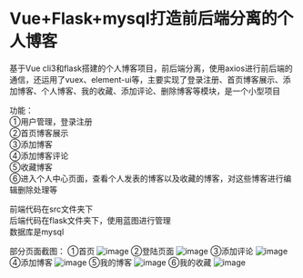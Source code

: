 # Vue+Flask+mysql打造前后端分离的个人博客
基于Vue cli3和flask搭建的个人博客项目，前后端分离，使用axios进行前后端的通信，还运用了vuex、element-ui等，主要实现了登录注册、首页博客展示、添加博客、个人博客、我的收藏、添加评论、删除博客等模块，是一个小型项目

功能：<br/>
①用户管理，登录注册<br/>
②首页博客展示<br/>
③添加博客<br/>
④添加博客评论<br/>
⑤收藏博客<br/>
⑥进入个人中心页面，查看个人发表的博客以及收藏的博客，对这些博客进行编辑删除处理等<br/>

前端代码在src文件夹下<br/>
后端代码在flask文件夹下，使用蓝图进行管理<br/>
数据库是mysql<br/>

部分页面截图：
①首页
![image](https://github.com/H-JW0829/glowing-octo-lamp/blob/master/ImageForReadMe/zzz.png)
②登陆页面
![image](https://github.com/H-JW0829/glowing-octo-lamp/blob/master/ImageForReadMe/blog2.png)
③添加评论
![image](https://github.com/H-JW0829/glowing-octo-lamp/blob/master/ImageForReadMe/blog3.png)
④添加博客
![image](https://github.com/H-JW0829/glowing-octo-lamp/blob/master/ImageForReadMe/blog4.png)
⑤我的博客
![image](https://github.com/H-JW0829/glowing-octo-lamp/blob/master/ImageForReadMe/blog5.png)
⑥我的收藏
![image](https://github.com/H-JW0829/glowing-octo-lamp/blob/master/ImageForReadMe/blog6.png)
